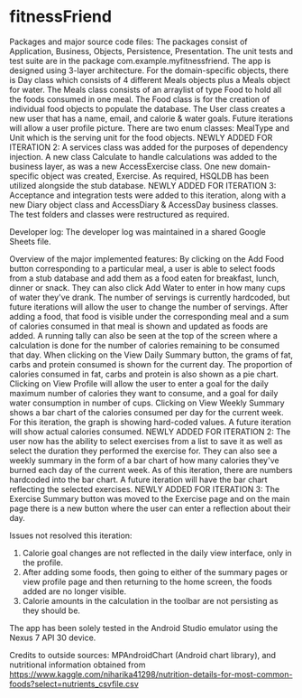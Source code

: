 # fitnessFriend

Packages and major source code files:	The packages consist of Application, Business, Objects, Persistence, Presentation. The unit tests and test suite are in the package com.example.myfitnessfriend. The app is designed using 3-layer architecture. For the domain-specific objects, there is Day class which consists of 4 different Meals objects plus a Meals object for water. The Meals class consists of an arraylist of type Food to hold all the foods consumed in one meal. The Food class is for the creation of individual food objects to populate the database. The User class creates a new user that has a name, email, and calorie & water goals. Future iterations will allow a user profile picture. There are two enum classes: MealType and Unit which is the serving unit for the food objects. NEWLY ADDED FOR ITERATION 2: A services class was added for the purposes of dependency injection. A new class Calculate to handle calculations was added to the business layer, as was a new AccessExercise class. One new domain-specific object was created, Exercise. As required, HSQLDB has been utilized alongside the stub database. NEWLY ADDED FOR ITERATION 3: Acceptance and integration tests were added to this iteration, along with a new Diary object class and AccessDiary & AccessDay business classes. The test folders and classes were restructured as required.

Developer log:	The developer log was maintained in a shared Google Sheets file.

Overview of the major implemented features:	By clicking on the Add Food button corresponding to a particular meal, a user is able to select foods from a stub database and add them as a food eaten for breakfast, lunch, dinner or snack. They can also click Add Water to enter in how many cups of water they've drank. The number of servings is currently hardcoded, but future iterations will allow the user to change the number of servings. After adding a food, that food is visible under the corresponding meal and a sum of calories consumed in that meal is shown and updated as foods are added. A running tally can also be seen at the top of the screen where a calculation is done for the number of calories remaining to be consumed that day. When clicking on the View Daily Summary button, the grams of fat, carbs and protein consumed is shown for the current day. The proportion of calories consumed in fat, carbs and protein is also shown as a pie chart. Clicking on View Profile will allow the user to enter a goal for the daily maximum number of calories they want to consume, and a goal for daily water consumption in number of cups. Clicking on View Weekly Summary shows a bar chart of the calories consumed per day for the current week. For this iteration, the graph is showing hard-coded values. A future iteration will show actual calories consumed. NEWLY ADDED FOR ITERATION 2: The user now has the ability to select exercises from a list to save it as well as select the duration they performed the exercise for. They can also see a weekly summary in the form of a bar chart of how many calories they've burned each day of the current week. As of this iteration, there are numbers hardcoded into the bar chart. A future iteration will have the bar chart reflecting the selected exercises. NEWLY ADDED FOR ITERATION 3: The Exercise Summary button was moved to the Exercise page and on the main page there is a new button where the user can enter a reflection about their day.

Issues not resolved this iteration:
1) Calorie goal changes are not reflected in the daily view interface, only in the profile.
2) After adding some foods, then going to either of the summary pages or view profile page and then returning to the home screen, the foods added are no longer visible.
3) Calorie amounts in the calculation in the toolbar are not persisting as they should be.

The app has been solely tested in the Android Studio emulator using the Nexus 7 API 30 device.

Credits to outside sources:	MPAndroidChart (Android chart library), and nutritional information obtained from https://www.kaggle.com/niharika41298/nutrition-details-for-most-common-foods?select=nutrients_csvfile.csv
